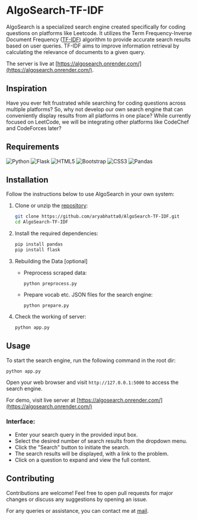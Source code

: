 # AlgoSearch-TF-IDF

AlgoSearch is a specialized search engine created specifically for coding questions on platforms like Leetcode. It utilizes the Term Frequency-Inverse Document Frequency ([TF-IDF](https://en.wikipedia.org/wiki/Tf%E2%80%93idf)) algorithm to provide accurate search results based on user queries. TF-IDF aims to improve information retrieval by calculating the relevance of documents to a given query.

The server is live at [https://algosearch.onrender.com/](https://algosearch.onrender.com/).

## Inspiration
Have you ever felt frustrated while searching for coding questions across multiple platforms? So, why not develop our own search engine that can conveniently display results from all platforms in one place? While currently focused on LeetCode, we will be integrating other platforms like CodeChef and CodeForces later?

## Requirements

![Python](https://img.shields.io/badge/python-3670A0?style=for-the-badge&logo=python&logoColor=ffdd54)
![Flask](https://img.shields.io/badge/flask-%23000.svg?style=for-the-badge&logo=flask&logoColor=white)
![HTML5](https://img.shields.io/badge/html5-%23E34F26.svg?style=for-the-badge&logo=html5&logoColor=white)
![Bootstrap](https://img.shields.io/badge/bootstrap-%238511FA.svg?style=for-the-badge&logo=bootstrap&logoColor=white)
![CSS3](https://img.shields.io/badge/css3-%231572B6.svg?style=for-the-badge&logo=css3&logoColor=white)
![Pandas](https://img.shields.io/badge/pandas-%23150458.svg?style=for-the-badge&logo=pandas&logoColor=white)

## Installation
Follow the instructions below to use AlgoSearch in your own system:

1. Clone or unzip the [repository](https://github.com/aryabhatta0/AlgoSearch-TF-IDF):

   ```bash
   git clone https://github.com/aryabhatta0/AlgoSearch-TF-IDF.git
   cd AlgoSearch-TF-IDF
   ```

2. Install the required dependencies:
    ```bash
    pip install pandas
    pip install flask
    ```

3. Rebuilding the Data [optional]
    - Preprocess scraped data:
        ```shell
        python preprocess.py
        ```
    - Prepare vocab etc. JSON files for the search engine:
        ```shell
        python prepare.py
        ```

4. Check the working of server:
    ```bash
    python app.py
    ```

## Usage

To start the search engine, run the following command in the root dir:

    python app.py

Open your web browser and visit `http://127.0.0.1:5000` to access the search engine.

For demo, visit live server at [https://algosearch.onrender.com/](https://algosearch.onrender.com/)

### Interface:

- Enter your search query in the provided input box.
- Select the desired number of search results from the dropdown menu.
- Click the "Search" button to initiate the search.
- The search results will be displayed, with a link to the problem.
- Click on a question to expand and view the full content.

## Contributing

Contributions are welcome! Feel free to open pull requests for major changes or discuss any suggestions by opening an issue. 

For any queries or assistance, you can contact me at [mail](mailto:aryabhattaaryan@gmail.com).